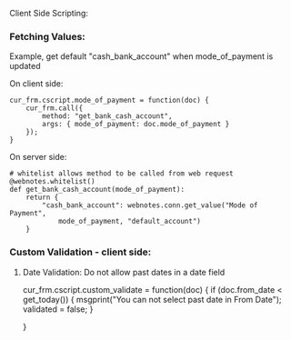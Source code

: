 Client Side Scripting:

### Fetching Values:

Example, get default "cash_bank_account" when mode_of_payment is updated

On client side:

	cur_frm.cscript.mode_of_payment = function(doc) {
		cur_frm.call({
			method: "get_bank_cash_account",
			args: { mode_of_payment: doc.mode_of_payment }
		});
	}

On server side:

	# whitelist allows method to be called from web request
	@webnotes.whitelist()
	def get_bank_cash_account(mode_of_payment):
		return {
			"cash_bank_account": webnotes.conn.get_value("Mode of Payment", 
				mode_of_payment, "default_account")
		}

### Custom Validation - client side:

1. Date Validation: Do not allow past dates in a date field

	cur_frm.cscript.custom_validate = function(doc) {
		if (doc.from_date < get_today()) {
			msgprint("You can not select past date in From Date");
			validated = false;
		}

	}

